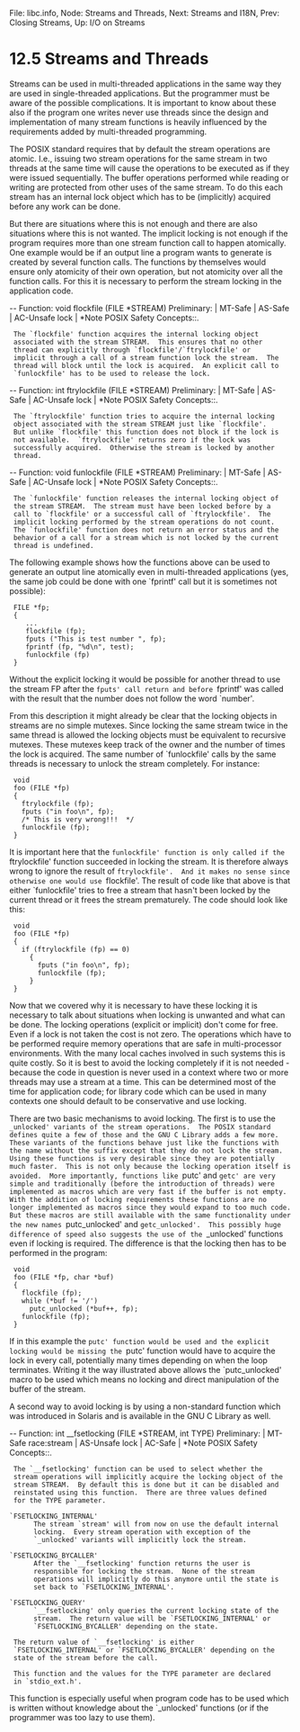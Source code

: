 File: libc.info,  Node: Streams and Threads,  Next: Streams and I18N,  Prev: Closing Streams,  Up: I/O on Streams

12.5 Streams and Threads
========================

Streams can be used in multi-threaded applications in the same way they
are used in single-threaded applications.  But the programmer must be
aware of the possible complications.  It is important to know about
these also if the program one writes never use threads since the design
and implementation of many stream functions is heavily influenced by the
requirements added by multi-threaded programming.

   The POSIX standard requires that by default the stream operations are
atomic.  I.e., issuing two stream operations for the same stream in two
threads at the same time will cause the operations to be executed as if
they were issued sequentially.  The buffer operations performed while
reading or writing are protected from other uses of the same stream.  To
do this each stream has an internal lock object which has to be
(implicitly) acquired before any work can be done.

   But there are situations where this is not enough and there are also
situations where this is not wanted.  The implicit locking is not enough
if the program requires more than one stream function call to happen
atomically.  One example would be if an output line a program wants to
generate is created by several function calls.  The functions by
themselves would ensure only atomicity of their own operation, but not
atomicity over all the function calls.  For this it is necessary to
perform the stream locking in the application code.

 -- Function: void flockfile (FILE *STREAM)
     Preliminary: | MT-Safe | AS-Safe | AC-Unsafe lock | *Note POSIX
     Safety Concepts::.

     The `flockfile' function acquires the internal locking object
     associated with the stream STREAM.  This ensures that no other
     thread can explicitly through `flockfile'/`ftrylockfile' or
     implicit through a call of a stream function lock the stream.  The
     thread will block until the lock is acquired.  An explicit call to
     `funlockfile' has to be used to release the lock.

 -- Function: int ftrylockfile (FILE *STREAM)
     Preliminary: | MT-Safe | AS-Safe | AC-Unsafe lock | *Note POSIX
     Safety Concepts::.

     The `ftrylockfile' function tries to acquire the internal locking
     object associated with the stream STREAM just like `flockfile'.
     But unlike `flockfile' this function does not block if the lock is
     not available.  `ftrylockfile' returns zero if the lock was
     successfully acquired.  Otherwise the stream is locked by another
     thread.

 -- Function: void funlockfile (FILE *STREAM)
     Preliminary: | MT-Safe | AS-Safe | AC-Unsafe lock | *Note POSIX
     Safety Concepts::.

     The `funlockfile' function releases the internal locking object of
     the stream STREAM.  The stream must have been locked before by a
     call to `flockfile' or a successful call of `ftrylockfile'.  The
     implicit locking performed by the stream operations do not count.
     The `funlockfile' function does not return an error status and the
     behavior of a call for a stream which is not locked by the current
     thread is undefined.

   The following example shows how the functions above can be used to
generate an output line atomically even in multi-threaded applications
(yes, the same job could be done with one `fprintf' call but it is
sometimes not possible):

     FILE *fp;
     {
        ...
        flockfile (fp);
        fputs ("This is test number ", fp);
        fprintf (fp, "%d\n", test);
        funlockfile (fp)
     }

   Without the explicit locking it would be possible for another thread
to use the stream FP after the `fputs' call return and before `fprintf'
was called with the result that the number does not follow the word
`number'.

   From this description it might already be clear that the locking
objects in streams are no simple mutexes.  Since locking the same
stream twice in the same thread is allowed the locking objects must be
equivalent to recursive mutexes.  These mutexes keep track of the owner
and the number of times the lock is acquired.  The same number of
`funlockfile' calls by the same threads is necessary to unlock the
stream completely.  For instance:

     void
     foo (FILE *fp)
     {
       ftrylockfile (fp);
       fputs ("in foo\n", fp);
       /* This is very wrong!!!  */
       funlockfile (fp);
     }

   It is important here that the `funlockfile' function is only called
if the `ftrylockfile' function succeeded in locking the stream.  It is
therefore always wrong to ignore the result of `ftrylockfile'.  And it
makes no sense since otherwise one would use `flockfile'.  The result
of code like that above is that either `funlockfile' tries to free a
stream that hasn't been locked by the current thread or it frees the
stream prematurely.  The code should look like this:

     void
     foo (FILE *fp)
     {
       if (ftrylockfile (fp) == 0)
         {
           fputs ("in foo\n", fp);
           funlockfile (fp);
         }
     }

   Now that we covered why it is necessary to have these locking it is
necessary to talk about situations when locking is unwanted and what can
be done.  The locking operations (explicit or implicit) don't come for
free.  Even if a lock is not taken the cost is not zero.  The operations
which have to be performed require memory operations that are safe in
multi-processor environments.  With the many local caches involved in
such systems this is quite costly.  So it is best to avoid the locking
completely if it is not needed - because the code in question is never
used in a context where two or more threads may use a stream at a time.
This can be determined most of the time for application code; for
library code which can be used in many contexts one should default to be
conservative and use locking.

   There are two basic mechanisms to avoid locking.  The first is to use
the `_unlocked' variants of the stream operations.  The POSIX standard
defines quite a few of those and the GNU C Library adds a few more.
These variants of the functions behave just like the functions with the
name without the suffix except that they do not lock the stream.  Using
these functions is very desirable since they are potentially much
faster.  This is not only because the locking operation itself is
avoided.  More importantly, functions like `putc' and `getc' are very
simple and traditionally (before the introduction of threads) were
implemented as macros which are very fast if the buffer is not empty.
With the addition of locking requirements these functions are no longer
implemented as macros since they would expand to too much code.  But
these macros are still available with the same functionality under the
new names `putc_unlocked' and `getc_unlocked'.  This possibly huge
difference of speed also suggests the use of the `_unlocked' functions
even if locking is required.  The difference is that the locking then
has to be performed in the program:

     void
     foo (FILE *fp, char *buf)
     {
       flockfile (fp);
       while (*buf != '/')
         putc_unlocked (*buf++, fp);
       funlockfile (fp);
     }

   If in this example the `putc' function would be used and the
explicit locking would be missing the `putc' function would have to
acquire the lock in every call, potentially many times depending on when
the loop terminates.  Writing it the way illustrated above allows the
`putc_unlocked' macro to be used which means no locking and direct
manipulation of the buffer of the stream.

   A second way to avoid locking is by using a non-standard function
which was introduced in Solaris and is available in the GNU C Library
as well.

 -- Function: int __fsetlocking (FILE *STREAM, int TYPE)
     Preliminary: | MT-Safe race:stream | AS-Unsafe lock | AC-Safe |
     *Note POSIX Safety Concepts::.

     The `__fsetlocking' function can be used to select whether the
     stream operations will implicitly acquire the locking object of the
     stream STREAM.  By default this is done but it can be disabled and
     reinstated using this function.  There are three values defined
     for the TYPE parameter.

    `FSETLOCKING_INTERNAL'
          The stream `stream' will from now on use the default internal
          locking.  Every stream operation with exception of the
          `_unlocked' variants will implicitly lock the stream.

    `FSETLOCKING_BYCALLER'
          After the `__fsetlocking' function returns the user is
          responsible for locking the stream.  None of the stream
          operations will implicitly do this anymore until the state is
          set back to `FSETLOCKING_INTERNAL'.

    `FSETLOCKING_QUERY'
          `__fsetlocking' only queries the current locking state of the
          stream.  The return value will be `FSETLOCKING_INTERNAL' or
          `FSETLOCKING_BYCALLER' depending on the state.

     The return value of `__fsetlocking' is either
     `FSETLOCKING_INTERNAL' or `FSETLOCKING_BYCALLER' depending on the
     state of the stream before the call.

     This function and the values for the TYPE parameter are declared
     in `stdio_ext.h'.

   This function is especially useful when program code has to be used
which is written without knowledge about the `_unlocked' functions (or
if the programmer was too lazy to use them).

